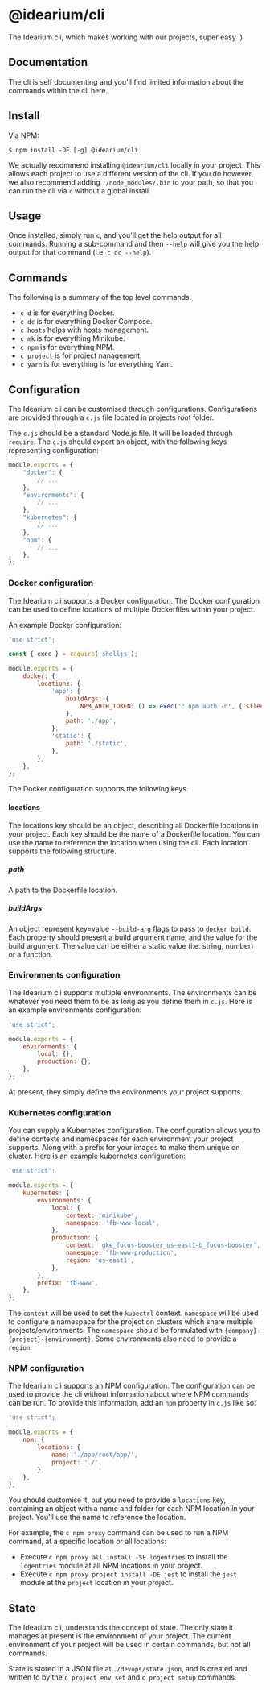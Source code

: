 # @idearium/cli

The Idearium cli, which makes working with our projects, super easy :)

## Documentation

The cli is self documenting and you'll find limited information about the commands within the cli here.

## Install

Via NPM:

```
$ npm install -DE [-g] @idearium/cli
```

We actually recommend installing `@idearium/cli` locally in your project. This allows each project to use a different version of the cli. If you do however, we also recommend adding `./node_modules/.bin` to your path, so that you can run the cli via `c` without a global install.

## Usage

Once installed, simply run `c`, and you'll get the help output for all commands. Running a sub-command and then `--help` will give you the help output for that command (i.e. `c dc --help`).

## Commands

The following is a summary of the top level commands.

- `c d` is for everything Docker.
- `c dc` is for everything Docker Compose.
- `c hosts` helps with hosts management.
- `c mk` is for everything Minikube.
- `c npm` is for everything NPM.
- `c project` is for project nanagement.
- `c yarn` is for everything is for everything Yarn.

## Configuration

The Idearium cli can be customised through configurations. Configurations are provided through a `c.js` file located in projects root folder.

The `c.js` should be a standard Node.js file. It will be loaded through `require`. The `c.js` should export an object, with the following keys representing configuration:

```javascript
module.exports = {
    "docker": {
        // ...
    },
    "environments": {
        // ...
    },
    "kubernetes": {
        // ...
    },
    "npm": {
        // ...
    },
};
```

### Docker configuration

The Idearium cli supports a Docker configuration. The Docker configuration can be used to define locations of multiple Dockerfiles within your project.

An example Docker configuration:

```JavaScript
'use strict';

const { exec } = require('shelljs');

module.exports = {
    docker: {
        locations: {
            'app': {
                buildArgs: {
                    NPM_AUTH_TOKEN: () => exec('c npm auth -n', { silent: true }).stdout,
                },
                path: './app',
            },
            'static': {
                path: './static',
            },
        },
    },
};
```

The Docker configuration supports the following keys.

#### locations

The locations key should be an object, describing all Dockerfile locations in your project. Each key should be the name of a Dockerfile location. You can use the name to reference the location when using the cli. Each location supports the following structure.

##### path

A path to the Dockerfile location.

##### buildArgs

An object represent key=value `--build-arg` flags to pass to `docker build`. Each property should present a build argument name, and the value for the build argument. The value can be either a static value (i.e. string, number) or a function.

### Environments configuration

The Idearium cli supports multiple environments. The environments can be whatever you need them to be as long as you define them in `c.js`. Here is an example environments configuration:

```JavaScript
'use strict';

module.exports = {
    environments: {
        local: {},
        production: {},
    },
};
```

At present, they simply define the environments your project supports.

### Kubernetes configuration

You can supply a Kubernetes configuration. The configuration allows you to define contexts and namespaces for each environment your project supports. Along with a prefix for your images to make them unique on cluster. Here is an example kubernetes configuration:

```JavaScript
'use strict';

module.exports = {
    kubernetes: {
        environments: {
            local: {
                context: 'minikube',
                namespace: 'fb-www-local',
            },
            production: {
                context: 'gke_focus-booster_us-east1-b_focus-booster',
                namespace: 'fb-www-production',
                region: 'us-east1',
            },
        },
        prefix: 'fb-www',
    },
};
```

The `context` will be used to set the `kubectrl` context. `namespace` will be used to configure a namespace for the project on clusters which share multiple projects/environments. The `namespace` should be formulated with `{company}-{project}-{environment}`. Some environments also need to provide a `region`.

### NPM configuration

The Idearium cli supports an NPM configuration. The configuration can be used to provide the cli without information about where NPM commands can be run. To provide this information, add an `npm` property in `c.js` like so:

```JavaScript
'use strict';

module.exports = {
    npm: {
        locations: {
            name: './app/root/app/',
            project: './',
        },
    },
};
```

You should customise it, but you need to provide a `locations` key, containing an object with a name and folder for each NPM location in your project. You'll use the name to reference the location.

For example, the `c npm proxy` command can be used to run a NPM command, at a specific location or all locations:

- Execute `c npm proxy all install -SE logentries` to install the `logentries` module at all NPM locations in your project.
- Execute `c npm proxy project install -DE jest` to install the `jest` module at the `project` location in your project.

## State

The Idearium cli, understands the concept of state. The only state it manages at present is the environment of your project. The current environment of your project will be used in certain commands, but not all commands.

State is stored in a JSON file at `./devops/state.json`, and is created and written to by the `c project env set` and `c project setup` commands.
